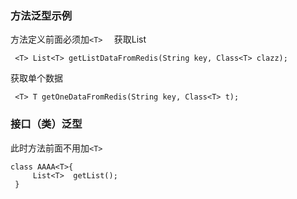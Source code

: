
### 方法泛型示例
方法定义前面必须加```<T>  ```
获取List
```
 <T> List<T> getListDataFromRedis(String key, Class<T> clazz);
```

 获取单个数据
```
 <T> T getOneDataFromRedis(String key, Class<T> t);
```


### 接口（类）泛型

此时方法前面不用加```<T>```
```
class AAAA<T>{
     List<T>  getList();
 }
 ```
